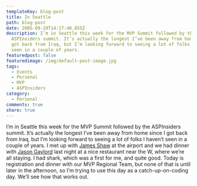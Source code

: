 ```yaml
---
templateKey: blog-post
title: In Seattle
path: blog-post
date: 2005-09-28T14:17:40.855Z
description: I’m in Seattle this week for the MVP Summit followed by the
  ASPInsiders summit. It’s actually the longest I’ve been away from home since I
  got back from Iraq, but I’m looking forward to seeing a lot of folks I haven’t
  seen in a couple of years.
featuredpost: false
featuredimage: /img/default-post-image.jpg
tags:
  - Events
  - Personal
  - MVP
  - ASPInsiders
category:
  - Personal
comments: true
share: true
---
```

<!--StartFragment-->

I’m in Seattle this week for the MVP Summit followed by the ASPInsiders summit. It’s actually the longest I’ve been away from home since I got back from Iraq, but I’m looking forward to seeing a lot of folks I haven’t seen in a couple of years. I met up with [James Shaw](http://www.coveryourasp.net/) at the airport and we had dinner with [Jason Gaylord](http://weblogs.asp.net/jgaylord) last night at a nice restaurant near the W, where we’re all staying. I had shark, which was a first for me, and quite good. Today is registration and dinner with our MVP Regional Team, but none of that is until later in the afternoon, so I’m trying to use this day as a catch-up-on-coding day. We’ll see how that works out.

<!--EndFragment-->